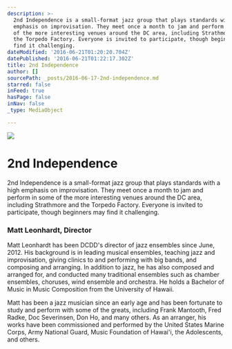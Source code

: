 ```yaml
---
description: >-
  2nd Independence is a small-format jazz group that plays standards with a high
  emphasis on improvisation. They meet once a month to jam and perform in some
  of the more interesting venues around the DC area, including Strathmore and
  the Torpedo Factory. Everyone is invited to participate, though beginners may
  find it challenging.
dateModified: '2016-06-21T01:20:20.704Z'
datePublished: '2016-06-21T01:22:17.302Z'
title: 2nd Independence
author: []
sourcePath: _posts/2016-06-17-2nd-independence.md
starred: false
inFeed: true
hasPage: false
inNav: false
_type: MediaObject

---
```

![](https://the-grid-user-content.s3-us-west-2.amazonaws.com/279c6f1e-843d-4f1f-bc83-d1489b3b0735.jpg)

# 2nd Independence

2nd Independence is a small-format jazz group that plays standards with a high emphasis on improvisation. They meet once a month to jam and perform in some of the more interesting venues around the DC area, including Strathmore and the Torpedo Factory. Everyone is invited to participate, though beginners may find it challenging.

### Matt Leonhardt, Director

Matt Leonhardt has been DCDD's director of jazz ensembles since June, 2012\. His background is in leading musical ensembles, teaching jazz and improvisation, giving clinics to and performing with big bands, and composing and arranging. In addition to jazz, he has also composed and arranged for, and conducted many traditional ensembles such as chamber ensembles, choruses, wind ensemble and orchestra. He holds a Bachelor of Music in Music Composition from the University of Hawaii.

Matt has been a jazz musician since an early age and has been fortunate to study and perform with some of the greats, including Frank Mantooth, Fred Radke, Doc Severinsen, Don Ho, and many others. As an arranger, his works have been commissioned and performed by the United States Marine Corps, Army National Guard, Music Foundation of Hawai'i, the Adolescents, and others.